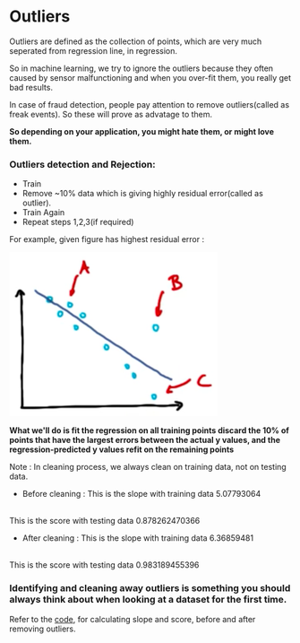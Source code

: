 # Outliers 

Outliers are defined as the collection of points, which are very much seperated from regression line, in regression.

So in machine learning, we try to ignore the outliers because they often caused by sensor malfunctioning and when you over-fit them, you really get bad results.

In case of fraud detection, people pay attention to remove outliers(called as freak events). So these will prove as advatage to them.

**So depending on your application, you might hate them, or might love them.**


### Outliers detection and Rejection:
- Train
- Remove ~10% data which is giving highly residual error(called as outlier).
- Train Again
- Repeat steps 1,2,3(if required)


For example, given figure has highest residual error :

![alt text](../screenshots/residualError.png "High Residual Error")


**What we'll do is fit the regression on all training points discard the 10% of points that have the largest errors between the actual y values, and the regression-predicted y values refit on the remaining points**



Note : In cleaning process, we always clean on training data, not on testing data.

- Before cleaning :
This is the slope with training data 5.07793064
<br>
This is the score with testing data 0.878262470366

- After cleaning :
This is the slope with training data 6.36859481
<br>
This is the score with testing data 0.983189455396

### Identifying and cleaning away outliers is something you should always think about when looking at a dataset for the first time.

Refer to the <a href="https://github.com/bodhwani/Machine-Learning/tree/master/_Solutions/outliers">code</a>, for calculating slope and score, before and after removing outliers.



